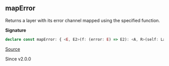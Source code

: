 ## mapError

Returns a layer with its error channel mapped using the specified function.

**Signature**

```ts
declare const mapError: { <E, E2>(f: (error: E) => E2): <A, R>(self: Layer<A, E, R>) => Layer<A, E2, R>; <A, E, R, E2>(self: Layer<A, E, R>, f: (error: E) => E2): Layer<A, E2, R>; }
```

[Source](https://github.com/Effect-TS/effect/tree/main/packages/effect/src/Layer.ts#L424)

Since v2.0.0